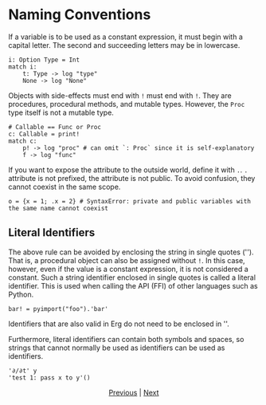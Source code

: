 # Naming Conventions

If a variable is to be used as a constant expression, it must begin with a capital letter. The second and succeeding letters may be in lowercase.

```erg
i: Option Type = Int
match i:
    t: Type -> log "type"
    None -> log "None"
```

Objects with side-effects must end with `!` must end with `!`. They are procedures, procedural methods, and mutable types.
However, the `Proc` type itself is not a mutable type.

```erg
# Callable == Func or Proc
c: Callable = print!
match c:
    p! -> log "proc" # can omit `: Proc` since it is self-explanatory
    f -> log "func"
```

If you want to expose the attribute to the outside world, define it with `.`. `.` attribute is not prefixed, the attribute is not public. To avoid confusion, they cannot coexist in the same scope.

```erg
o = {x = 1; .x = 2} # SyntaxError: private and public variables with the same name cannot coexist
```

## Literal Identifiers

The above rule can be avoided by enclosing the string in single quotes (''). That is, a procedural object can also be assigned without `!`. In this case, however, even if the value is a constant expression, it is not considered a constant.
Such a string identifier enclosed in single quotes is called a literal identifier.
This is used when calling the API (FFI) of other languages such as Python.

```erg
bar! = pyimport("foo").'bar'
```

Identifiers that are also valid in Erg do not need to be enclosed in ''.

Furthermore, literal identifiers can contain both symbols and spaces, so strings that cannot normally be used as identifiers can be used as identifiers.

```erg
'∂/∂t' y
'test 1: pass x to y'()
```

<p align='center'>
    <a href='./19_visibility.md'>Previous</a> | <a href='./21_lambda.md'>Next</a>
</p>
